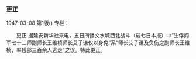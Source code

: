 ### 更正

1947-03-08
第1版()
专栏：

　　更正
    据延安新华社来电，五日所播文水城西北战斗（载七日本报）中“生俘阎军七十二师副师长王维桢师长艾子谦仅以身免”系“师长艾子谦及负伤之副师长王维桢，率残部三百余人逃走”之误。特此更正。
